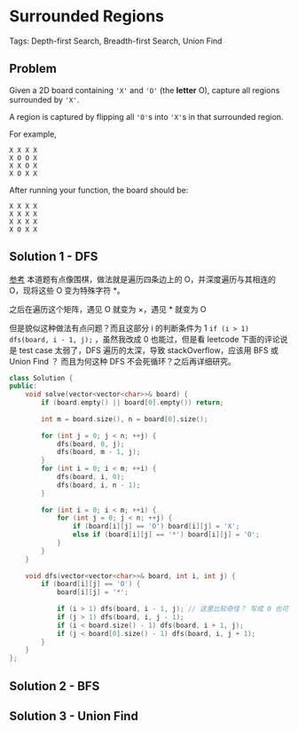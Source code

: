# Surrounded Regions

Tags: Depth-first Search, Breadth-first Search, Union Find

## Problem

Given a 2D board containing `'X'` and `'O'` (the **letter** O), capture all regions surrounded by `'X'`.

A region is captured by flipping all `'O'`s into `'X'`s in that surrounded region.

For example,

```
X X X X
X O O X
X X O X
X O X X
```

After running your function, the board should be:

```
X X X X
X X X X
X X X X
X O X X
```

## Solution 1 - DFS

[参考](https://leetcode.com/problems/surrounded-regions/discuss/41612/A-really-simple-and-readable-C++-solutiononly-cost-12ms) 本道题有点像围棋，做法就是遍历四条边上的 O，并深度遍历与其相连的 O，现将这些 O 变为特殊字符 *。

之后在遍历这个矩阵，遇见 O 就变为 ×，遇见 * 就变为 O

但是貌似这种做法有点问题？而且这部分 i 的判断条件为 1   `if (i > 1) dfs(board, i - 1, j);` ，虽然我改成 0 也能过，但是看 leetcode 下面的评论说是 test case 太弱了，DFS 遍历的太深，导致 stackOverflow，应该用 BFS 或 Union Find ？ 而且为何这种 DFS 不会死循环？之后再详细研究。 

```cpp
class Solution {
public:
    void solve(vector<vector<char>>& board) {
        if (board.empty() || board[0].empty()) return;
        
        int m = board.size(), n = board[0].size();
        
        for (int j = 0; j < n; ++j) {
            dfs(board, 0, j);
            dfs(board, m - 1, j);
        }
        for (int i = 0; i < m; ++i) {
            dfs(board, i, 0);
            dfs(board, i, n - 1);
        }
        
        for (int i = 0; i < m; ++i) {
            for (int j = 0; j < n; ++j) {
                if (board[i][j] == 'O') board[i][j] = 'X';
                else if (board[i][j] == '*') board[i][j] = 'O';
            }
        }
    }
    
    void dfs(vector<vector<char>>& board, int i, int j) {
        if (board[i][j] == 'O') {
            board[i][j] = '*';
            
            if (i > 1) dfs(board, i - 1, j); // 这里比较奇怪？ 写成 0 也可以
            if (j > 1) dfs(board, i, j - 1);
            if (i < board.size() - 1) dfs(board, i + 1, j);
            if (j < board[0].size() - 1) dfs(board, i, j + 1);
        }
    }
};
```

## Solution 2 - BFS 



## Solution 3 - Union Find

